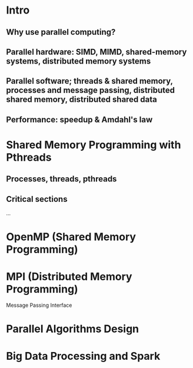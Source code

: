 # Intro
## Why use parallel computing?

## Parallel hardware: SIMD, MIMD, shared-memory systems, distributed memory systems

## Parallel software; threads & shared memory, processes and message passing, distributed shared memory, distributed shared data

## Performance: speedup & Amdahl's law

# Shared Memory Programming with Pthreads
## Processes, threads, pthreads
## Critical sections
...


# OpenMP (Shared Memory Programming)

# MPI (Distributed Memory Programming)
Message
Passing 
Interface

# Parallel Algorithms Design

# Big Data Processing and Spark
